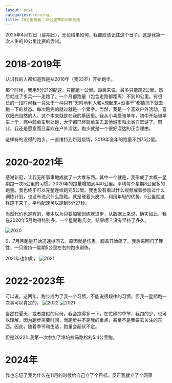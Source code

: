 ```yaml
---
layout: post
categories: running
title: 10公里跑者：10公里赛前训练总结
---
```


2025年4月12日（星期日），无论结果如何，我都应该记住这个日子。这是我第一次人生的10公里比赛的尝试。

# 2018-2019年
认识我的人都知道我是从2018年（我33岁）开始跑步。

那个时候，我用5分21的配速，只能跑一公里。距离来说，最多只能跑2公里。然后就成了步兵——走路了。一个月都跑量（包含走路都距离）不到10公里。有很长的一段时间我一只处于一种只有“天时地利人和+想起来+没事干”都情况下就去跑一下的状态。每次跑完的就过就是一个累字。当然，我是一个喜欢户外活动，喜欢阳光自然的人，这个本来就是在我的基因里。我从小喜爱骑单车，初中开始骑单车上学，高中骑单车到处跑，大学都已经骑单车去其他城市和出省自驾游了。因此，我还是愿意而且喜欢在户外溜达。跑步就是一个很好溜达的正当理由。

这样有的没得的跑步，一直维持到新冠疫情，2019年全年的跑量不到75公里。

# 2020-2021年

感谢新冠，让我无所事事地成就了一大堆东西。其中一个就是，我形成了大概一星期跑一次5公里的习惯。2020年的跑量增加到440公里。平均每个星期8公里多的跑量。我也终于可以完整连续跑完5公里。我也没有看过什么视频或者参加过什么训练计划，也没有说买什么跑鞋。就是硬着头皮冲，利用年轻的优势，5公里就这样跑下来了。平均配速可以跑到5分27秒。

当然代价也是有的，我本以为只要加密训练就进步，从数据上来说，确实如此，我在2020年5月跑得特别多，一个星期跑几次，结果呢？没有坚持了多久。

![2020](/assets/running/2020)

6，7月月跑量开始迅速掉回去。原因就是伤患，膝盖开始痛了。我后来回归了理性，一只维持一星期5公里左右的跑步训练。

2021年也如此，
![2021](/assets/running/2021)

# 2022-2023年

可以说，这两年，跑步成为了我一个习惯，不能说很规律的习惯，但我一星期跑一次事可以肯定的。
![2022](/assets/running/2022)
![2021](/assets/running/2021)

当然在夏天，或者度假的月份，我会跑得多一下。在忙碌的季节，我跑的少，也可以理解，因为跑步需要时间，而跑步并不是我的重点，甚至不是我要去关注的东西。因此，随着季节和生活，跑量会起伏不定。

但是2022年我第一次参加了堪培拉马路松的5.4公里跑。



# 2024年

我也忘记了我为什么在11月的时候给自己立了个目标。反正我就立了个网筛
<!--stackedit_data:
eyJoaXN0b3J5IjpbLTExODIwOTM4ODcsMjA4MDI1MTkzLDg3MT
U3MjI4XX0=
-->